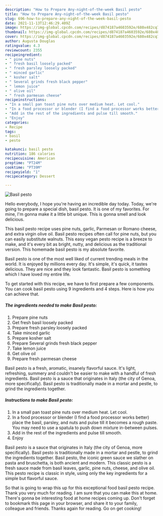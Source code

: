```yaml
---
description: "How to Prepare Any-night-of-the-week Basil pesto"
title: "How to Prepare Any-night-of-the-week Basil pesto"
slug: 696-how-to-prepare-any-night-of-the-week-basil-pesto
date: 2021-11-13T12:46:29.409Z
image: https://img-global.cpcdn.com/recipes/d874187a4603592e/680x482cq70/basil-pesto-recipe-main-photo.jpg
thumbnail: https://img-global.cpcdn.com/recipes/d874187a4603592e/680x482cq70/basil-pesto-recipe-main-photo.jpg
cover: https://img-global.cpcdn.com/recipes/d874187a4603592e/680x482cq70/basil-pesto-recipe-main-photo.jpg
author: Augusta Douglas
ratingvalue: 4.3
reviewcount: 2355
recipeingredient:
- " pine nuts"
- " fresh basil loosely packed"
- " fresh parsley loosely packed"
- " minced garlic"
- " kosher salt"
- " Several grinds fresh black pepper"
- " lemon juice"
- " olive oil"
- " fresh parmesan cheese"
recipeinstructions:
- "In a small pan toast pine nuts over medium heat. Let cool."
- "In a food processor or blender (I find a food processor works better) place the basil, parsley, and nuts and pulse till it becomes a rough paste. You may need to use a spatula to push down mixture in-between pulses."
- "Add in the rest of the ingredients and pulse till smooth."
- "Enjoy"
categories:
- Recipe
tags:
- basil
- pesto

katakunci: basil pesto 
nutrition: 186 calories
recipecuisine: American
preptime: "PT24M"
cooktime: "PT39M"
recipeyield: "1"
recipecategory: Dessert

---
```



![Basil pesto](https://img-global.cpcdn.com/recipes/d874187a4603592e/680x482cq70/basil-pesto-recipe-main-photo.jpg)

Hello everybody, I hope you're having an incredible day today. Today, we're going to prepare a special dish, basil pesto. It is one of my favorites. For mine, I'm gonna make it a little bit unique. This is gonna smell and look delicious.

This basil pesto recipe uses pine nuts, garlic, Parmesan or Romano cheese, and extra virgin olive oil. Basil pesto recipes often call for pine nuts, but you can easily substitute walnuts. This easy vegan pesto recipe is a breeze to make, and it&#39;s every bit as bright, nutty, and delicious as the traditional version. This homemade basil pesto is my absolute favorite.

Basil pesto is one of the most well liked of current trending meals in the world. It is enjoyed by millions every day. It's simple, it's quick, it tastes delicious. They are nice and they look fantastic. Basil pesto is something which I have loved my entire life.


To get started with this recipe, we have to first prepare a few components. You can cook basil pesto using 9 ingredients and 4 steps. Here is how you can achieve that.

<!--inarticleads1-->

##### The ingredients needed to make Basil pesto:

1. Prepare  pine nuts
1. Get  fresh basil loosely packed
1. Prepare  fresh parsley loosely packed
1. Take  minced garlic
1. Prepare  kosher salt
1. Prepare  Several grinds fresh black pepper
1. Take  lemon juice
1. Get  olive oil
1. Prepare  fresh parmesan cheese


Basil pesto is a fresh, aromatic, insanely flavorful sauce. It&#39;s light, refreshing, summery and couldn&#39;t be easier to make with a handful of fresh ingredients. Basil pesto is a sauce that originates in Italy (the city of Genoa, more specifically). Basil pesto is traditionally made in a mortar and pestle, to grind the ingredients together. 

<!--inarticleads2-->

##### Instructions to make Basil pesto:

1. In a small pan toast pine nuts over medium heat. Let cool.
1. In a food processor or blender (I find a food processor works better) place the basil, parsley, and nuts and pulse till it becomes a rough paste. You may need to use a spatula to push down mixture in-between pulses.
1. Add in the rest of the ingredients and pulse till smooth.
1. Enjoy


Basil pesto is a sauce that originates in Italy (the city of Genoa, more specifically). Basil pesto is traditionally made in a mortar and pestle, to grind the ingredients together. Basil pesto, the iconic green sauce we slather on pasta and bruschetta, is both ancient and modern. This classic pesto is a fresh sauce made from basil leaves, garlic, pine nuts, cheese, and olive oil. This pesto recipe is classic in style, using only the key ingredients for a simple but flavorful sauce. 

So that is going to wrap this up for this exceptional food basil pesto recipe. Thank you very much for reading. I am sure that you can make this at home. There's gonna be interesting food at home recipes coming up. Don't forget to bookmark this page in your browser, and share it to your family, colleague and friends. Thanks again for reading. Go on get cooking!
